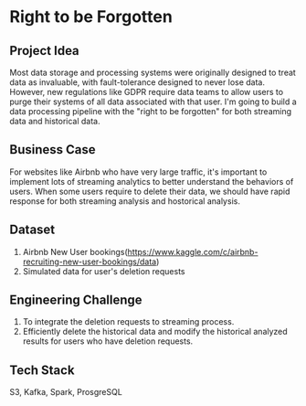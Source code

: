 # Right to be Forgotten

## Project Idea

Most data storage and processing systems were originally designed to treat data as invaluable, with fault-tolerance designed to never lose data. However, new regulations like GDPR require data teams to allow users to purge their systems of all data associated with that user. I'm going to build a data processing pipeline with the "right to be forgotten" for both streaming data and historical data. 


## Business Case

For websites like Airbnb who have very large traffic, it's important to implement lots of streaming analytics to better understand the behaviors of users. When some users require to delete their data, we should have rapid response for both streaming analysis and hostorical analysis.


## Dataset

1. Airbnb New User bookings(https://www.kaggle.com/c/airbnb-recruiting-new-user-bookings/data)
2. Simulated data for user's deletion requests


## Engineering Challenge

1. To integrate the deletion requests to streaming process.
2. Efficiently delete the historical data and modify the historical analyzed results for users who have deletion requests.


## Tech Stack
S3, Kafka, Spark, ProsgreSQL

